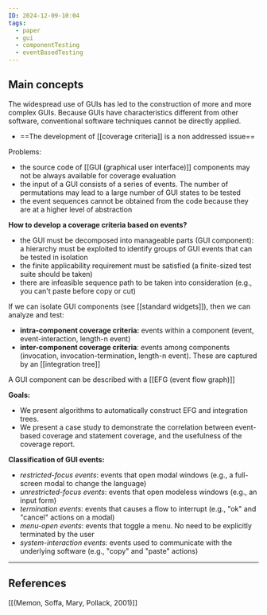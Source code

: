 ```yaml
---
ID: 2024-12-09-10:04
tags:
  - paper
  - gui
  - componentTesting
  - eventBasedTesting
---
```

## Main concepts

The widespread use of GUIs has led to the construction of more and more complex GUIs. Because GUIs have characteristics different from other software, conventional software techniques cannot be directly applied.
- ==The development of [[coverage criteria]] is a non addressed issue==

Problems:
- the source code of [[GUI (graphical user interface)]] components may not be always available for coverage evaluation
- the input of a GUI consists of a series of events. The number of permutations may lead to a large number of GUI states to be tested
- the event sequences cannot be obtained from the code because they are at a higher level of abstraction

**How to develop a coverage criteria based on events?**
- the GUI must be decomposed into manageable parts (GUI component): a hierarchy must be exploited to identify groups of GUI events that can be tested in isolation
- the finite applicability requirement must be satisfied (a finite-sized test suite should be taken)
- there are infeasible sequence path to be taken into consideration (e.g., you can't paste before copy or cut)

If we can isolate GUI components (see [[standard widgets]]), then we can analyze and test:
- **intra-component coverage criteria:** events within a component (event, event-interaction, length-n event)
- **inter-component coverage criteria**: events among components (invocation, invocation-termination, length-n event). These are captured by an [[integration tree]]

A GUI component can be described with a [[EFG (event flow graph)]]

**Goals:**
- We present algorithms to automatically construct EFG and integration trees.
- We present a case study to demonstrate the correlation between event-based coverage and statement coverage, and the usefulness of the coverage report.

**Classification of GUI events:**
- *restricted-focus events*: events that open modal windows (e.g., a full-screen modal to change the language)
- *unrestricted-focus events*: events that open modeless windows (e.g., an input form)
- *termination events*: events that causes a flow to interrupt (e.g., "ok" and "cancel" actions on a modal)
- *menu-open events*: events that toggle a menu. No need to be explicitly terminated by the user
- *system-interaction events:* events used to communicate with the underlying software (e.g., "copy" and "paste" actions)

---
## References
[[(Memon, Soffa, Mary, Pollack, 2001)]]